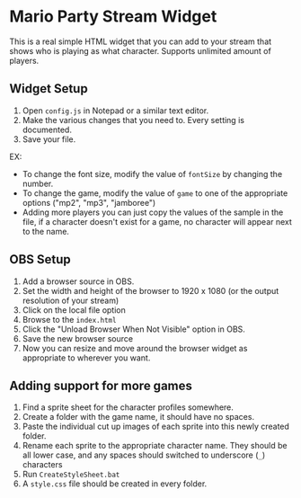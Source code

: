 # Mario Party Stream Widget

This is a real simple HTML widget that you can add to your stream that shows
who is playing as what character. Supports unlimited amount of players.

## Widget Setup

1. Open `config.js` in Notepad or a similar text editor.
2. Make the various changes that you need to. Every setting is documented.
3. Save your file.

EX:

* To change the font size, modify the value of `fontSize` by changing the number.
* To change the game, modify the value of `game` to one of the appropriate options ("mp2", "mp3", "jamboree")
* Adding more players you can just copy the values of the sample in the file, if a character doesn't exist for a game, no character will appear next to the name.

## OBS Setup

1. Add a browser source in OBS.
2. Set the width and height of the browser to 1920 x 1080 (or the output resolution of your stream)
3. Click on the local file option
4. Browse to the `index.html`
5. Click the "Unload Browser When Not Visible" option in OBS.
6. Save the new browser source
7. Now you can resize and move around the browser widget as appropriate to wherever you want.

## Adding support for more games

1. Find a sprite sheet for the character profiles somewhere.
2. Create a folder with the game name, it should have no spaces.
3. Paste the individual cut up images of each sprite into this newly created folder.
4. Rename each sprite to the appropriate character name. They should be all lower case, and any spaces should switched to underscore (`_`) characters
4. Run `CreateStyleSheet.bat`
5. A `style.css` file should be created in every folder.